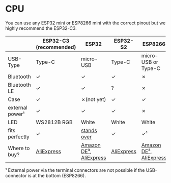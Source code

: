 # CPU
You can use any ESP32 mini or ESP8266 mini with the correct pinout but we highly recommend the ESP32-C3.

|                 | ESP32-C3 (recommended)                                                                  | ESP32                                                                                                | ESP32-S2                                                                                | ESP8266                                                                                              |
|-----------------|-----------------------------------------------------------------------------------------|------------------------------------------------------------------------------------------------------|-----------------------------------------------------------------------------------------|------------------------------------------------------------------------------------------------------|
| USB-Type        | Type-C                                                                                  | micro-USB                                                                                            | Type-C                                                                                  | micro-USB or Type-C                                                                                  |
| Bluetooth       | &check;                                                                                 | &check;                                                                                              | &check;                                                                                 | &cross;                                                                                              |
| Bluetooth LE    | &check;                                                                                 | &check;                                                                                              | ?                                                                                       | &cross;                                                                                              |
| Case            | &check;                                                                                 | &cross;(not yet)                                                                                     | &check;                                                                                 | &check;                                                                                              |
| external power¹ | &check;                                                                                 | &check;                                                                                              | &check;                                                                                 | &cross;                                                                                              |
| LED             | WS2812B RGB                                                                             | White                                                                                                | White                                                                                   | White                                                                                                |
| fits perfectly  | &check;                                                                                 | [stands over](https://github.com/Schluggi/AIOsense/issues/15#issuecomment-1399424459)                | &check;                                                                                 | &check;¹                                                                                             |
| Where to buy?   | [AliExpress](https://de.aliexpress.com/item/1005004740051202.html?gatewayAdapt=glo2deu) | [Amazon DE³](https://amzn.to/3UfjWid), [AliExpress](https://de.aliexpress.com/item/32858054775.html) | [AliExpress](https://de.aliexpress.com/item/1005003145192016.html?gatewayAdapt=glo2deu) | [Amazon DE³](https://amzn.to/3FWUFoO), [AliExpress](https://de.aliexpress.com/item/32529101036.html) |

¹ External power via the terminal connectors are not possible if the USB-connector is at the bottom (ESP8266).

